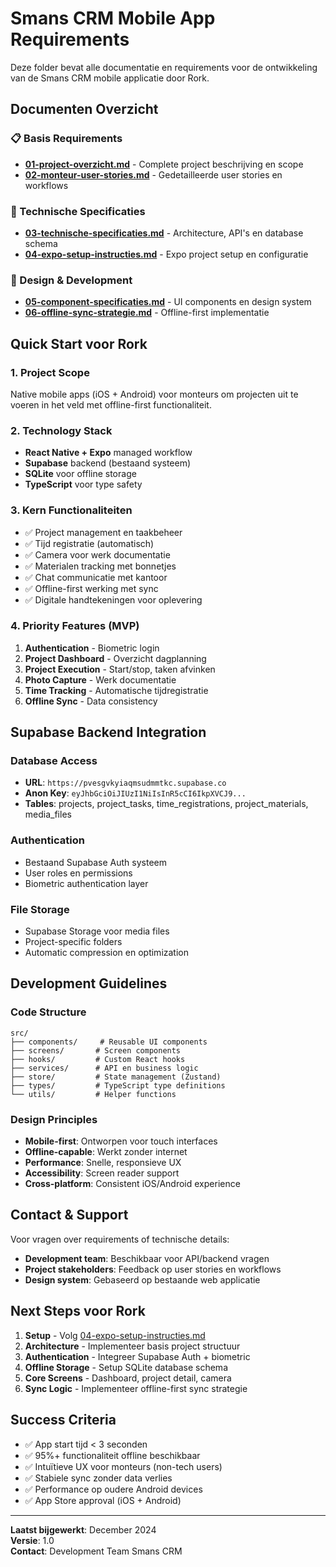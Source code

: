 # Smans CRM Mobile App Requirements

Deze folder bevat alle documentatie en requirements voor de ontwikkeling van de Smans CRM mobile applicatie door Rork.

## Documenten Overzicht

### 📋 Basis Requirements
- **[01-project-overzicht.md](./01-project-overzicht.md)** - Complete project beschrijving en scope
- **[02-monteur-user-stories.md](./02-monteur-user-stories.md)** - Gedetailleerde user stories en workflows

### 🔧 Technische Specificaties  
- **[03-technische-specificaties.md](./03-technische-specificaties.md)** - Architecture, API's en database schema
- **[04-expo-setup-instructies.md](./04-expo-setup-instructies.md)** - Expo project setup en configuratie

### 🎨 Design & Development
- **[05-component-specificaties.md](./05-component-specificaties.md)** - UI components en design system
- **[06-offline-sync-strategie.md](./06-offline-sync-strategie.md)** - Offline-first implementatie

## Quick Start voor Rork

### 1. Project Scope
Native mobile apps (iOS + Android) voor monteurs om projecten uit te voeren in het veld met offline-first functionaliteit.

### 2. Technology Stack
- **React Native + Expo** managed workflow
- **Supabase** backend (bestaand systeem)
- **SQLite** voor offline storage
- **TypeScript** voor type safety

### 3. Kern Functionaliteiten
- ✅ Project management en taakbeheer
- ✅ Tijd registratie (automatisch)
- ✅ Camera voor werk documentatie
- ✅ Materialen tracking met bonnetjes
- ✅ Chat communicatie met kantoor
- ✅ Offline-first werking met sync
- ✅ Digitale handtekeningen voor oplevering

### 4. Priority Features (MVP)
1. **Authentication** - Biometric login
2. **Project Dashboard** - Overzicht dagplanning
3. **Project Execution** - Start/stop, taken afvinken
4. **Photo Capture** - Werk documentatie
5. **Time Tracking** - Automatische tijdregistratie
6. **Offline Sync** - Data consistency

## Supabase Backend Integration

### Database Access
- **URL**: `https://pvesgvkyiaqmsudmmtkc.supabase.co`
- **Anon Key**: `eyJhbGciOiJIUzI1NiIsInR5cCI6IkpXVCJ9...`
- **Tables**: projects, project_tasks, time_registrations, project_materials, media_files

### Authentication
- Bestaand Supabase Auth systeem
- User roles en permissions
- Biometric authentication layer

### File Storage
- Supabase Storage voor media files
- Project-specific folders
- Automatic compression en optimization

## Development Guidelines

### Code Structure
```
src/
├── components/     # Reusable UI components
├── screens/       # Screen components
├── hooks/         # Custom React hooks  
├── services/      # API en business logic
├── store/         # State management (Zustand)
├── types/         # TypeScript type definitions
└── utils/         # Helper functions
```

### Design Principles
- **Mobile-first**: Ontworpen voor touch interfaces
- **Offline-capable**: Werkt zonder internet
- **Performance**: Snelle, responsieve UX
- **Accessibility**: Screen reader support
- **Cross-platform**: Consistent iOS/Android experience

## Contact & Support

Voor vragen over requirements of technische details:
- **Development team**: Beschikbaar voor API/backend vragen
- **Project stakeholders**: Feedback op user stories en workflows
- **Design system**: Gebaseerd op bestaande web applicatie

## Next Steps voor Rork

1. **Setup** - Volg [04-expo-setup-instructies.md](./04-expo-setup-instructies.md)
2. **Architecture** - Implementeer basis project structuur
3. **Authentication** - Integreer Supabase Auth + biometric
4. **Offline Storage** - Setup SQLite database schema
5. **Core Screens** - Dashboard, project detail, camera
6. **Sync Logic** - Implementeer offline-first sync strategie

## Success Criteria

- ✅ App start tijd < 3 seconden
- ✅ 95%+ functionaliteit offline beschikbaar  
- ✅ Intuïtieve UX voor monteurs (non-tech users)
- ✅ Stabiele sync zonder data verlies
- ✅ Performance op oudere Android devices
- ✅ App Store approval (iOS + Android)

---

**Laatst bijgewerkt**: December 2024  
**Versie**: 1.0  
**Contact**: Development Team Smans CRM